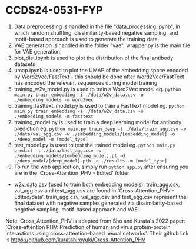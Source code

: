 # CCDS24-0531-FYP

1. Data preprocessing is handled in the file "data_processing.ipynb", in which random shuffling, dissimilarity-based negative sampling, and motif-based approach is used to generate the training data.
2. VAE generation is handled in the folder "vae", wrapper.py is the main file for VAE generation.
3. plot_dist.ipynb is used to plot the distribution of the final antibody datasets
4. umap.ipynb is used to plot the UMAP of the embedding space encoded by Word2Vec/FastText - this should be done after Word2Vec/FastText has encoded the relevant sequences during model training
5. training_w2v_model.py is used to train a Word2Vec model eg. `python main.py train_embedding -i ./data/w2v_data.csv -o ./embedding_models -m word2vec`
6. training_fasttext_model.py is used to train a FastText model eg. `python main.py train_embedding -i ./data/w2v_data.csv -o ./embedding_models -m fasttext`
7. training_model.py is used to train a deep learning model for antibody prediction eg. `python main.py train_deep -t ./data/train_agg.csv -v ./data/val_agg.csv -w ./embedding_models/[embedding_model] -o ./deep_model -m [model_type]`
8. test_model.py is used to test the trained model eg. `python main.py predict -t ./data/test_agg.csv -w ./embedding_models/[embedding_model].pt -d ./deep_model/[deep_model].pth -o ./results -m [model_type]`
9. To run the web application, simply run `python app.py` after ensuring you are in the 'Cross-Attention_PHV - Edited' folder

- w2v_data.csv (used to train both embedding models), train_agg.csv, val_agg.csv and test_agg.csv are found in 'Cross-Attention_PHV - Edited/data'. train_agg.csv, val_agg.csv and test_agg.csv represent the final dataset with negative samples generated via dissimilarity-based negative sampling, motif-based approach and VAE.

Note: Cross_Attention_PHV is adapted from Sho and Kurata's 2022 paper: 'Cross-attention PHV: Prediction of human and virus protein-protein interactions using cross-attention–based neural networks'. Their github link is https://github.com/kuratahiroyuki/Cross-Attention_PHV
